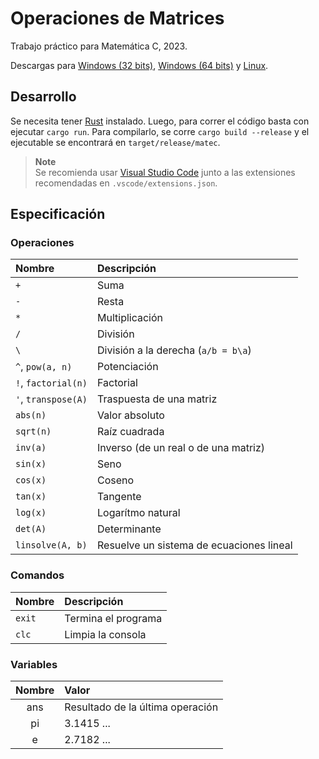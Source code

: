 # Operaciones de Matrices

Trabajo práctico para Matemática C, 2023.

Descargas para [Windows (32 bits)](https://github.com/JuanM04/matec/releases/download/v1.0.0/matrices-1.0.0-x86.exe), [Windows (64 bits)](https://github.com/JuanM04/matec/releases/download/v1.0.0/matrices-1.0.0-x64.exe) y [Linux](https://github.com/JuanM04/matec/releases/download/v1.0.0/matrices-1.0.0-linux.tar.gz).

## Desarrollo

Se necesita tener [Rust](https://www.rust-lang.org/es/) instalado. Luego, para correr el código basta con ejecutar `cargo run`. Para compilarlo, se corre `cargo build --release` y el ejecutable se encontrará en `target/release/matec`.

> **Note**  
> Se recomienda usar [Visual Studio Code](https://code.visualstudio.com/) junto a las extensiones recomendadas en `.vscode/extensions.json`.

## Especificación

### Operaciones

| Nombre              | Descripción                              |
| :------------------ | :--------------------------------------- |
| `+`                 | Suma                                     |
| `-`                 | Resta                                    |
| `*`                 | Multiplicación                           |
| `/`                 | División                                 |
| `\`                 | División a la derecha (`a/b = b\a`)      |
| `^`, `pow(a, n)`    | Potenciación                             |
| `!`, `factorial(n)` | Factorial                                |
| `'`, `transpose(A)` | Traspuesta de una matriz                 |
| `abs(n)`            | Valor absoluto                           |
| `sqrt(n)`           | Raíz cuadrada                            |
| `inv(a)`            | Inverso (de un real o de una matriz)     |
| `sin(x)`            | Seno                                     |
| `cos(x)`            | Coseno                                   |
| `tan(x)`            | Tangente                                 |
| `log(x)`            | Logarítmo natural                        |
| `det(A)`            | Determinante                             |
| `linsolve(A, b)`    | Resuelve un sistema de ecuaciones lineal |

### Comandos

| Nombre | Descripción         |
| :----- | :------------------ |
| `exit` | Termina el programa |
| `clc`  | Limpia la consola   |

### Variables

| Nombre | Valor                            |
| :----: | :------------------------------- |
|  ans   | Resultado de la última operación |
|   pi   | 3.1415 ...                       |
|   e    | 2.7182 ...                       |
